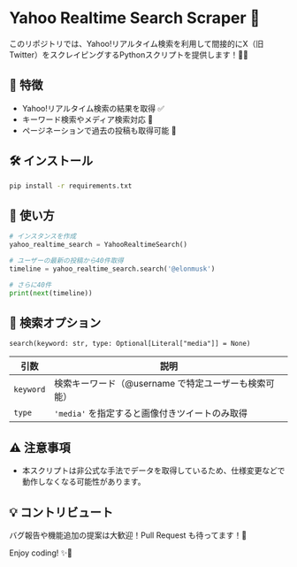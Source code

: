 # Yahoo Realtime Search Scraper 🚀

このリポジトリでは、Yahoo!リアルタイム検索を利用して間接的にX（旧Twitter）をスクレイピングするPythonスクリプトを提供します！🐍✨

## 📌 特徴
- Yahoo!リアルタイム検索の結果を取得 ✅
- キーワード検索やメディア検索対応 🎥
- ページネーションで過去の投稿も取得可能 🔄

## 🛠 インストール

```bash
pip install -r requirements.txt
```

## 🚀 使い方

```python
# インスタンスを作成
yahoo_realtime_search = YahooRealtimeSearch()

# ユーザーの最新の投稿から40件取得
timeline = yahoo_realtime_search.search('@elonmusk')

# さらに40件
print(next(timeline))
```

## 🎯 検索オプション

`search(keyword: str, type: Optional[Literal["media"]] = None)`

| 引数 | 説明 |
|------|------|
| `keyword` | 検索キーワード（@username で特定ユーザーも検索可能） |
| `type` | `'media'` を指定すると画像付きツイートのみ取得 |

## ⚠️ 注意事項
- 本スクリプトは非公式な手法でデータを取得しているため、仕様変更などで動作しなくなる可能性があります。

## 💡 コントリビュート
バグ報告や機能追加の提案は大歓迎！Pull Request も待ってます！🚀

Enjoy coding! ✨🐍

